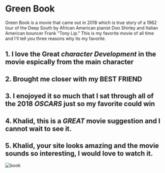 # Green Book
Green Book is a movie that came out in 2018 which is true story of a 1962 tour of the Deep South by African American pianist Don Shirley and Italian American bouncer Frank "Tony Lip." This is my favorite movie of all time and I'll tell you three reasons why its my favorite. 

## 1. I love the Great *character Development* in the movie espically from the main character
## 2. Brought me closer with my **BEST FRIEND** 
## 3. I enojoyed it so much that I sat through all of the 2018 *OSCARS* just so my favorite could win
## 4. Khalid, this is a *GREAT* movie suggestion and I cannot wait to see it.
## 5. Khalid, your site looks amazing and the movie sounds so interesting, I would love to watch it.

![book](https://github.com/L1DLID/favorite/assets/143013239/fa4d5db9-8896-4226-8862-b87496599486)
